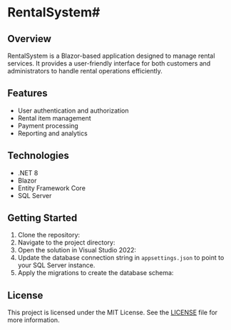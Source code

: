 # RentalSystem# 

## Overview
RentalSystem is a Blazor-based application designed to manage rental services. It provides a user-friendly interface for both customers and administrators to handle rental operations efficiently.

## Features
- User authentication and authorization
- Rental item management
- Payment processing
- Reporting and analytics

## Technologies
- .NET 8
- Blazor
- Entity Framework Core
- SQL Server

## Getting Started
1. Clone the repository:
2. Navigate to the project directory:
3. Open the solution in Visual Studio 2022:
4. Update the database connection string in `appsettings.json` to point to your SQL Server instance.
5. Apply the migrations to create the database schema:


## License
This project is licensed under the MIT License. See the [LICENSE](LICENSE) file for more information.
